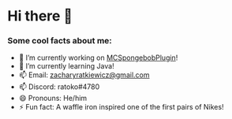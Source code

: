 # Hi there 👋

### Some cool facts about me: 

- 🔭 I’m currently working on [MCSpongebobPlugin](https://github.com/RainbowDino567/mc-spongebob-plugin)!
- 🌱 I’m currently learning Java!
- 📫 Email: zacharyratkiewicz@gmail.com
- 📫 Discord: ratoko#4780
- 😄 Pronouns: He/him
- ⚡ Fun fact: A waffle iron inspired one of the first pairs of Nikes!
